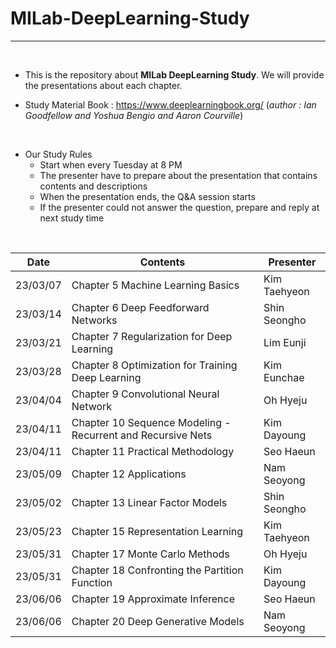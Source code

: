 # MILab-DeepLearning-Study
-----

<br/>

- This is the repository about **MILab DeepLearning Study**. We will provide the presentations about each chapter.

- Study Material Book : https://www.deeplearningbook.org/ (*author : Ian Goodfellow and Yoshua Bengio and Aaron Courville*)

<br/>

- Our Study Rules
  - Start when every Tuesday at 8 PM
  - The presenter have to prepare about the presentation that contains contents and descriptions
  - When the presentation ends, the Q&A session starts
  - If the presenter could not answer the question, prepare and reply at next study time

<br/>

| Date | Contents | Presenter |
|------|----------|-----------|
| 23/03/07 | Chapter 5 Machine Learning Basics | Kim Taehyeon |
| 23/03/14 | Chapter 6 Deep Feedforward Networks | Shin Seongho |
| 23/03/21 | Chapter 7 Regularization for Deep Learning | Lim Eunji |
| 23/03/28 | Chapter 8 Optimization for Training Deep Learning | Kim Eunchae |
| 23/04/04 | Chapter 9 Convolutional Neural Network | Oh Hyeju |
| 23/04/11 | Chapter 10 Sequence Modeling - Recurrent and Recursive Nets | Kim Dayoung |
| 23/04/11 | Chapter 11 Practical Methodology | Seo Haeun |
| 23/05/09 | Chapter 12 Applications | Nam Seoyong |
| 23/05/02 | Chapter 13 Linear Factor Models | Shin Seongho |
| 23/05/23 | Chapter 15 Representation Learning | Kim Taehyeon |
| 23/05/31 | Chapter 17 Monte Carlo Methods | Oh Hyeju |
| 23/05/31 | Chapter 18 Confronting the Partition Function | Kim Dayoung |
| 23/06/06 | Chapter 19 Approximate Inference | Seo Haeun |
| 23/06/06 | Chapter 20 Deep Generative Models | Nam Seoyong |
